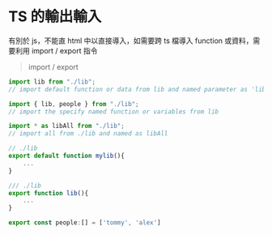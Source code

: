 # TS 的輸出輸入

有別於 js，不能直 html 中以<script></script>直接導入，如需要跨 ts 檔導入 function 或資料，需要利用 import / export 指令

> import / export

```ts
import lib from "./lib";
// import default function or data from lib and named parameter as 'lib'

import { lib, people } from "./lib";
// import the specify named function or variables from lib

import * as libAll from "./lib";
// import all from ./lib and named as libAll
```

```ts
// ./lib
export default function mylib(){
    ...
}
```

```ts
/// ./lib
export function lib(){
    ...
}

export const people:[] = ['tommy', 'alex']
```
